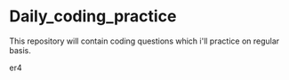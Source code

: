 # Daily_coding_practice
This repository will contain coding questions which i'll practice on regular basis. 




er4
